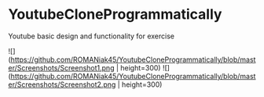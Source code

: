 # YoutubeCloneProgrammatically
Youtube basic design and functionality for exercise

![](https://github.com/ROMANiak45/YoutubeCloneProgrammatically/blob/master/Screenshots/Screenshot1.png | height=300)
![](https://github.com/ROMANiak45/YoutubeCloneProgrammatically/blob/master/Screenshots/Screenshot2.png | height=300)

